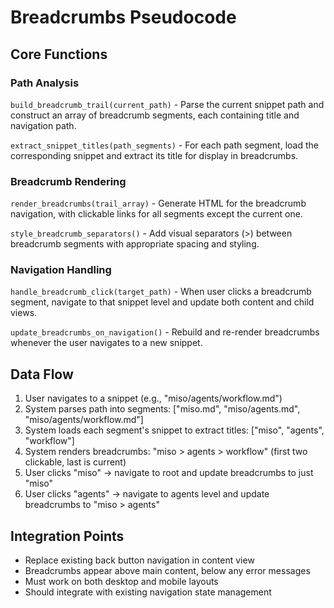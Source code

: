 # Breadcrumbs Pseudocode

## Core Functions

### Path Analysis
`build_breadcrumb_trail(current_path)` - Parse the current snippet path and construct an array of breadcrumb segments, each containing title and navigation path.

`extract_snippet_titles(path_segments)` - For each path segment, load the corresponding snippet and extract its title for display in breadcrumbs.

### Breadcrumb Rendering
`render_breadcrumbs(trail_array)` - Generate HTML for the breadcrumb navigation, with clickable links for all segments except the current one.

`style_breadcrumb_separators()` - Add visual separators (>) between breadcrumb segments with appropriate spacing and styling.

### Navigation Handling
`handle_breadcrumb_click(target_path)` - When user clicks a breadcrumb segment, navigate to that snippet level and update both content and child views.

`update_breadcrumbs_on_navigation()` - Rebuild and re-render breadcrumbs whenever the user navigates to a new snippet.

## Data Flow

1. User navigates to a snippet (e.g., "miso/agents/workflow.md")
2. System parses path into segments: ["miso.md", "miso/agents.md", "miso/agents/workflow.md"]
3. System loads each segment's snippet to extract titles: ["miso", "agents", "workflow"]
4. System renders breadcrumbs: "miso > agents > workflow" (first two clickable, last is current)
5. User clicks "miso" → navigate to root and update breadcrumbs to just "miso"
6. User clicks "agents" → navigate to agents level and update breadcrumbs to "miso > agents"

## Integration Points
- Replace existing back button navigation in content view
- Breadcrumbs appear above main content, below any error messages
- Must work on both desktop and mobile layouts
- Should integrate with existing navigation state management
